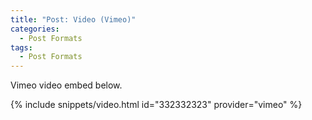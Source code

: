 ```yaml
---
title: "Post: Video (Vimeo)"
categories:
  - Post Formats
tags:
  - Post Formats
---
```


Vimeo video embed below.

{% include snippets/video.html id="332332323" provider="vimeo" %}

